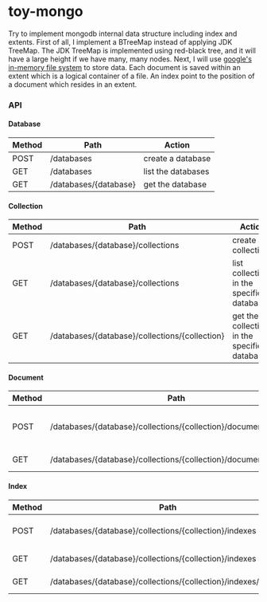 toy-mongo
=========

Try to implement mongodb internal data structure including index and extents. First of all,
I implement a BTreeMap instead of applying JDK TreeMap. The JDK TreeMap is implemented using
red-black tree, and it will have a large height if we have many, many nodes. Next, I will use
[google's in-memory file system](https://github.com/google/jimfs) to store data. Each document
is saved within an extent which is a logical container of a file. An index point to the position
of a document which resides in an extent.

### API

#### Database

| Method | Path                  | Action             |
| ------ | --------------------- | ------------------ |
| POST   | /databases            | create a database  |
| GET    | /databases            | list the databases |
| GET    | /databases/{database} | get the database   |

#### Collection

| Method | Path                                           | Action              |
| ------ | ---------------------------------------------- | ------------------- |
| POST   | /databases/{database}/collections              | create a collection |
| GET    | /databases/{database}/collections              | list collections in the specified database |
| GET    | /databases/{database}/collections/{collection} | get the collection in the specified database |

#### Document

| Method | Path                                                               | Action              |
| ------ | ------------------------------------------------------------------ | ------------------- |
| POST   | /databases/{database}/collections/{collection}/documents/insertAll | insert multiple documents at a time |
| GET    | /databases/{database}/collections/{collection}/documents           | find documents      |

#### Index

| Method | Path                                                           | Action          |
| ------ | -------------------------------------------------------------- | --------------- |
| POST   | /databases/{database}/collections/{collection}/indexes         | create an index |
| GET    | /databases/{database}/collections/{collection}/indexes         | list indexes    |
| GET    | /databases/{database}/collections/{collection}/indexes/{index} | get the index   |
